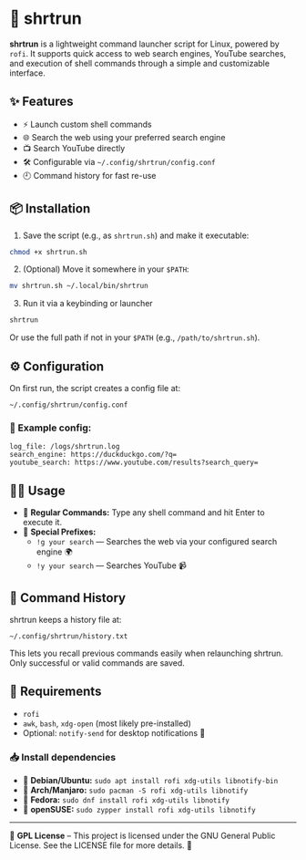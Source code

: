 # 🚀 shrtrun

**shrtrun** is a lightweight command launcher script for Linux, powered by `rofi`. It supports quick access to web search engines, YouTube searches, and execution of shell commands through a simple and customizable interface.

## ✨ Features

- ⚡ Launch custom shell commands
- 🌐 Search the web using your preferred search engine
- 📺 Search YouTube directly
- 🛠️ Configurable via `~/.config/shrtrun/config.conf`
- 🕘 Command history for fast re-use

## 📦 Installation

1. Save the script (e.g., as `shrtrun.sh`) and make it executable:

```bash
chmod +x shrtrun.sh
```

2. (Optional) Move it somewhere in your `$PATH`:

```bash
mv shrtrun.sh ~/.local/bin/shrtrun
```

3. Run it via a keybinding or launcher

```bash
shrtrun
```

Or use the full path if not in your `$PATH` (e.g., `/path/to/shrtrun.sh`).

## ⚙️ Configuration

On first run, the script creates a config file at:

```
~/.config/shrtrun/config.conf
```

### 📝 Example config:

```
log_file: /logs/shrtrun.log
search_engine: https://duckduckgo.com/?q=
youtube_search: https://www.youtube.com/results?search_query=
```

## 🧑‍💻 Usage

- 💬 **Regular Commands:** Type any shell command and hit Enter to execute it.
- 🧠 **Special Prefixes:**
  - `!g your search` — Searches the web via your configured search engine 🌍
  - `!y your search` — Searches YouTube 📹

## 📜 Command History

shrtrun keeps a history file at:

```
~/.config/shrtrun/history.txt
```

This lets you recall previous commands easily when relaunching shrtrun. Only successful or valid commands are saved.

## 🔧 Requirements

- `rofi`
- `awk`, `bash`, `xdg-open` (most likely pre-installed)
- Optional: `notify-send` for desktop notifications 🔔

### 📥 Install dependencies
- 🐧 **Debian/Ubuntu:** `sudo apt install rofi xdg-utils libnotify-bin`
- 🐧 **Arch/Manjaro:** `sudo pacman -S rofi xdg-utils libnotify`
- 🐧 **Fedora:** `sudo dnf install rofi xdg-utils libnotify`
- 🐧 **openSUSE:** `sudo zypper install rofi xdg-utils libnotify`

---

📝 **GPL License** – This project is licensed under the GNU General Public License. See the LICENSE file for more details. 🧾
